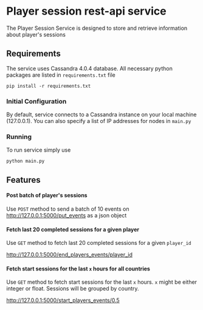 # Player session rest-api service

The Player Session Service is designed to store and retrieve information about
player's sessions

## Requirements
The service uses Cassandra 4.0.4 database. All necessary python packages are
listed in `requirements.txt` file

```shell
pip install -r requirements.txt
```

### Initial Configuration

By default, service connects to a Cassandra instance on your local machine
(127.0.0.1). You can also specify a list of IP addresses for nodes in `main.py`

### Running

To run service simply use

```shell
python main.py
```


## Features

#### Post batch of player's sessions
Use `POST` method to send a batch of 10 events on http://127.0.0.1:5000/put_events
as a json object

#### Fetch last 20 completed sessions for a given player
Use `GET` method to fetch last 20 completed sessions for a given `player_id`

http://127.0.0.1:5000/end_players_events/player_id

#### Fetch start sessions for the last `x` hours for all countries
Use `GET` method to fetch start sessions for the last `x` hours. `x` might be
either integer or float. Sessions will be grouped by country.

http://127.0.0.1:5000/start_players_events/0.5
